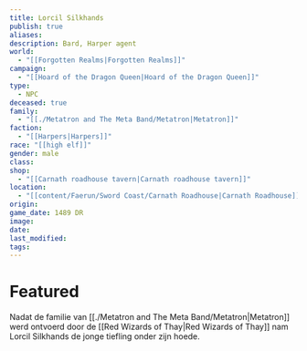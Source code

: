```yaml
---
title: Lorcil Silkhands
publish: true
aliases: 
description: Bard, Harper agent
world:
  - "[[Forgotten Realms|Forgotten Realms]]"
campaign:
  - "[[Hoard of the Dragon Queen|Hoard of the Dragon Queen]]"
type:
  - NPC
deceased: true
family:
  - "[[./Metatron and The Meta Band/Metatron|Metatron]]"
faction:
  - "[[Harpers|Harpers]]"
race: "[[high elf]]"
gender: male
class: 
shop:
  - "[[Carnath roadhouse tavern|Carnath roadhouse tavern]]"
location:
  - "[[content/Faerun/Sword Coast/Carnath Roadhouse|Carnath Roadhouse]]"
origin: 
game_date: 1489 DR
image: 
date: 
last_modified: 
tags: 
---
```



# Featured



Nadat de familie van [[./Metatron and The Meta Band/Metatron|Metatron]] werd ontvoerd door de [[Red Wizards of Thay|Red Wizards of Thay]] nam Lorcil Silkhands de jonge tiefling onder zijn hoede. 